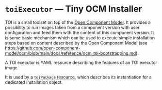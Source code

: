 # `toiExecutor` &#8212; Tiny OCM Installer

TOI is a small toolset on top of the [Open Component Model](../../../README.md).
It provides
a possibility to run images taken from a component version with user
configuration and feed them with the content of this component version.
It is some basic mechanism which can be used to execute simple installation
steps based on content described by the Open Component Model
(see https://github.com/open-component-model/ocm/blob/main/docs/reference/ocm_toi-bootstrapping.md).

A TOI executor is YAML resource describing the features of an
TOI executor image.

It is used by a [`toiPackage` resource](toiPackage.md), which
describes its instantiation for a dedicated installation object.
